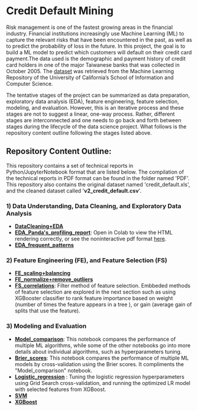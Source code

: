 # Credit Default Mining  
Risk management is one of the fastest growing areas in the financial industry. Financial institutions increasingly use Machine Learning (ML) to capture the relevant risks that have been encountered in the past, as well as to predict the probability of loss in the future. In this project, the goal is to build a ML model to predict which customers will default on their credit card payment.The data used is the demographic and payment history of credit card holders in one of the major Taiwanese banks that was collected in October 2005. The [dataset](https://archive.ics.uci.edu/ml/datasets/default+of+credit+card+clients) was retrieved from the Machine Learning Repository of the University of California’s School of Information and Computer Science.

The tentative stages of the project can be summarized as data preparation, exploratory data analysis (EDA), feature engineering, feature selection, modeling, and evaluation. However, this is an iterative process and these stages are not to suggest a linear, one-way process. Rather, different stages are interconnected and one needs to go back and forth between stages during the lifecycle of the data science project. What follows is the repository content outline following the stages listed above.
## Repository Content Outline:
This repository contains a set of technical reports in Python/JupyterNotebook format that are listed below. The compilation of the technical reports in PDF format can be found in the folder named 'PDF'. This repository also contains the original dataset named 'credit_default.xls', and the cleaned dataset called '**v2_credit_default.csv**'.
### 1) Data Understanding, Data Cleaning, and Exploratory Data Analysis
- [**DataCleaning+EDA**](https://github.com/RozitaAbdoli/credit_default_mining/blob/main/DataCleaning%2BEDA.ipynb)  
- [**EDA_Panda's_profiling_report**](https://github.com/RozitaAbdoli/credit_default_mining/blob/main/EDA_Panda's_profiling_report.ipynb): Open in Colab to view the HTML rendering correctly, or see the noninteractive pdf format [here](https://github.com/RozitaAbdoli/credit_default_mining/blob/main/PDF/Pandas_profiling_report.pdf).
- [**EDA_frequent_patterns**](https://github.com/RozitaAbdoli/credit_default_mining/blob/main/EDA_frequent_patterns.ipynb)
### 2) Feature Engineering (FE), and Feature Selection (FS)
- [**FE_scaling+balancing**](https://github.com/RozitaAbdoli/credit_default_mining/blob/main/FE_scaling%2Bbalancing.ipynb)
- [**FE_normalize+remove_outliers**](https://github.com/RozitaAbdoli/credit_default_mining/blob/main/FE_normalize%2Bremove_outliers.ipynb)
- [**FS_correlations**](https://github.com/RozitaAbdoli/credit_default_mining/blob/main/FS_correlations.ipynb): Filter method of feature selection. Embbeded methods of feature selection are explored in the next section such as using XGBooster classifier to rank feature importance based on weight (number of times the feature appears in a tree ), or gain (average gain of splits that use the feature). 
### 3) Modeling and Evaluation
- [**Model_comparison**](https://github.com/RozitaAbdoli/credit_default_mining/blob/main/Model_comparison.ipynb): This notebook compares the performance of multiple ML algorithms, while some of the other notebooks go into more details about individual algorithms, such as hyperparameters tuning.
- [**Brier_scores**](https://github.com/RozitaAbdoli/credit_default_mining/blob/main/Brier_scores.ipynb): This notebook compares the performance of multiple ML models by cross-validation using the Brier scores. It compliments the "Model_comparison" notebook.
- [**Logistic_regression**](https://github.com/RozitaAbdoli/credit_default_mining/blob/main/Logistic_regression.ipynb) : Tuning the logistic regression hyperparameters using Grid Search cross-validation, and running the optimized LR model with selected features from XGBoost.
- [**SVM**](https://github.com/RozitaAbdoli/credit_default_mining/blob/main/SVM.ipynb)
- [**XGBoost**](https://github.com/RozitaAbdoli/credit_default_mining/blob/main/XGBoost.ipynb)
